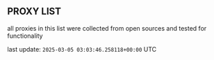 ## PROXY LIST

all proxies in this list were collected from open sources and tested for functionality

last update: `2025-03-05 03:03:46.258118+00:00` UTC